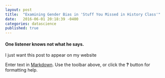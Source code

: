 ```yaml
---
layout: post
title:  "Examining Gender Bias in 'Stuff You Missed in History Class'"
date:   2016-06-01 20:18:39 -0400
categories: datascience
published: true
---
```

#### One listener knows not what he says.


I just want this post to appear on my website

Enter text in [Markdown](http://daringfireball.net/projects/markdown/). Use the toolbar above, or click the **?** button for formatting help.
